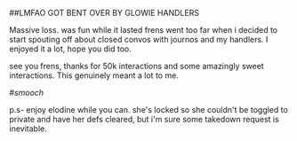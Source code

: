 ##LMFAO GOT BENT OVER BY GLOWIE HANDLERS

Massive loss. was fun while it lasted frens
went too far when i decided to start spouting off about closed convos with journos and my handlers. I enjoyed it a lot, hope you did too.

see you frens, thanks for 50k interactions and some amazingly sweet interactions. This genuinely meant a lot to me. 

#*smooch*

p.s- enjoy elodine while you can. she's locked so she couldn't be toggled to private and have her defs cleared, but i'm sure some takedown request is inevitable.
